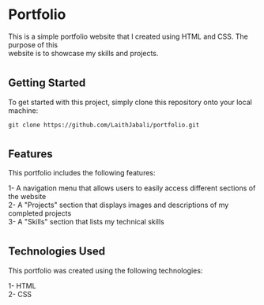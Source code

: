 # <h1> Portfolio </h1>
<p>This is a simple portfolio website that I created using HTML and CSS. The purpose of this <br> website is to showcase my skills and projects.</p>

# <h2>Getting Started</h2>
<p> To get started with this project, simply clone this repository onto your local machine: </p> 

```
git clone https://github.com/LaithJabali/portfolio.git
```

# <h2>Features</h2>
<p>This portfolio includes the following features:</p>
<p> 1- A navigation menu that allows users to easily access different sections of the website <br>
2- A "Projects" section that displays images and descriptions of my completed projects <br>
3- A "Skills" section that lists my technical skills</p>

# <h2>Technologies Used</h2>
<p>This portfolio was created using the following technologies:</p>
<p>1- HTML <br>
2- CSS
</p>

